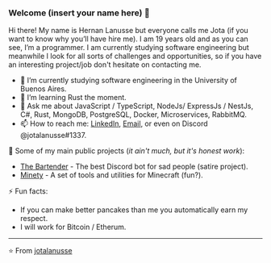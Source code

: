 ### Welcome (insert your name here) 👋

Hi there! My name is Hernan Lanusse but everyone calls me Jota (if you want to know why you’ll have hire me). I am 19 years old and as you can see, I’m a programmer. I am currently studying software engineering but meanwhile I look for all sorts of challenges and opportunities, so if you have an interesting project/job don't hesitate on contacting me.

- 🔭 I’m currently studying software engineering in the University of Buenos Aires.
- 🌱 I’m learning Rust the moment.
- 💬 Ask me about JavaScript / TypeScript, NodeJs/ ExpressJs / NestJs, C#, Rust, MongoDB, PostgreSQL, Docker, Microservices, RabbitMQ.
- 📫 How to reach me: [LinkedIn](https://www.linkedin.com/in/jotalanusse), [Email](mailTo:jotalanusse@gmail.com), or even on Discord @jotalanusse#1337.

🚀 Some of my main public projects (_it ain't much, but it's honest work_):
- [The Bartender](https://github.com/jotalanusse/the-bartender) - The best Discord bot for sad people (satire project).
- [Minety](https://github.com/jotalanusse/minety) - A set of tools and utilities for Minecraft (fun?).

⚡ Fun facts:
- If you can make better pancakes than me you automatically earn my respect.
- I will work for Bitcoin / Etherum.

---
⭐️ From [jotalanusse](https://github.com/jotalanusse)
